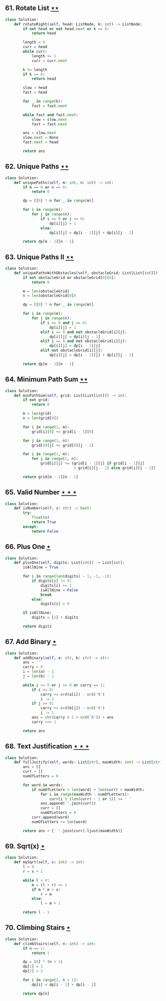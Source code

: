 ## 61. Rotate List [$\star\star$](https://leetcode.com/problems/rotate-list)

```python
class Solution:
    def rotateRight(self, head: ListNode, k: int) -> ListNode:
        if not head or not head.next or k == 0:
            return head

        length = 0
        curr = head
        while curr:
            length += 1
            curr = curr.next

        k %= length
        if k == 0:
            return head

        slow = head
        fast = head

        for _ in range(k):
            fast = fast.next

        while fast and fast.next:
            slow = slow.next
            fast = fast.next

        ans = slow.next
        slow.next = None
        fast.next = head

        return ans
```

## 62. Unique Paths [$\star\star$](https://leetcode.com/problems/unique-paths)

```python
class Solution:
    def uniquePaths(self, m: int, n: int) -> int:
        if m == 0 or n == 0:
            return 0

        dp = [[0] * n for _ in range(m)]

        for i in range(m):
            for j in range(n):
                if i == 0 or j == 0:
                    dp[i][j] = 1
                else:
                    dp[i][j] = dp[i - 1][j] + dp[i][j - 1]

        return dp[m - 1][n - 1]
```

## 63. Unique Paths II [$\star\star$](https://leetcode.com/problems/unique-paths-ii)

```python
class Solution:
    def uniquePathsWithObstacles(self, obstacleGrid: List[List[int]]) -> int:
        if not obstacleGrid or obstacleGrid[0][0]:
            return 0

        m = len(obstacleGrid)
        n = len(obstacleGrid[0])

        dp = [[0] * n for _ in range(m)]

        for i in range(m):
            for j in range(n):
                if i == 0 and j == 0:
                    dp[i][j] = 1
                elif i == 0 and not obstacleGrid[i][j]:
                    dp[i][j] = dp[i][j - 1]
                elif j == 0 and not obstacleGrid[i][j]:
                    dp[i][j] = dp[i - 1][j]
                elif not obstacleGrid[i][j]:
                    dp[i][j] = dp[i - 1][j] + dp[i][j - 1]

        return dp[m - 1][n - 1]
```

## 64. Minimum Path Sum [$\star\star$](https://leetcode.com/problems/minimum-path-sum)

```python
class Solution:
    def minPathSum(self, grid: List[List[int]]) -> int:
        if not grid:
            return 0

        m = len(grid)
        n = len(grid[0])

        for i in range(1, m):
            grid[i][0] += grid[i - 1][0]

        for j in range(1, n):
            grid[0][j] += grid[0][j - 1]

        for i in range(1, m):
            for j in range(1, n):
                grid[i][j] += (grid[i - 1][j] if grid[i - 1][j]
                               < grid[i][j - 1] else grid[i][j - 1])

        return grid[m - 1][n - 1]
```

## 65. Valid Number [$\star\star\star$](https://leetcode.com/problems/valid-number)

```python
class Solution:
    def isNumber(self, s: str) -> bool:
        try:
            float(s)
            return True
        except:
            return False
```

## 66. Plus One [$\star$](https://leetcode.com/problems/plus-one)

```python
class Solution:
    def plusOne(self, digits: List[int]) -> List[int]:
        isAllNine = True

        for i in range(len(digits) - 1, -1, -1):
            if digits[i] != 9:
                digits[i] += 1
                isAllNine = False
                break
            else:
                digits[i] = 0

        if isAllNine:
            digits = [1] + digits

        return digits
```

## 67. Add Binary [$\star$](https://leetcode.com/problems/add-binary)

```python
class Solution:
    def addBinary(self, a: str, b: str) -> str:
        ans = ''
        carry = 0
        i = len(a) - 1
        j = len(b) - 1

        while i >= 0 or j >= 0 or carry == 1:
            if i >= 0:
                carry += ord(a[i]) - ord('0')
                i -= 1
            if j >= 0:
                carry += ord(b[j]) - ord('0')
                j -= 1
            ans = chr(carry % 2 + ord('0')) + ans
            carry >>= 1

        return ans
```

## 68. Text Justification [$\star\star\star$](https://leetcode.com/problems/text-justification)

```python
class Solution:
    def fullJustify(self, words: List[str], maxWidth: int) -> List[str]:
        ans = []
        curr = []
        numOfLetters = 0

        for word in words:
            if numOfLetters + len(word) + len(curr) > maxWidth:
                for i in range(maxWidth - numOfLetters):
                    curr[i % (len(curr) - 1 or 1)] += ' '
                ans.append(''.join(curr))
                curr = []
                numOfLetters = 0
            curr.append(word)
            numOfLetters += len(word)

        return ans + [' '.join(curr).ljust(maxWidth)]
```

## 69. Sqrt(x) [$\star$](https://leetcode.com/problems/sqrtx)

```python
class Solution:
    def mySqrt(self, x: int) -> int:
        l = 0
        r = x + 1

        while l < r:
            m = (l + r) >> 1
            if m * m > x:
                r = m
            else:
                l = m + 1

        return l - 1
```

## 70. Climbing Stairs [$\star$](https://leetcode.com/problems/climbing-stairs)

```python
class Solution:
    def climbStairs(self, n: int) -> int:
        if n == 1:
            return 1

        dp = [0] * (n + 1)
        dp[1] = 1
        dp[2] = 2

        for i in range(3, n + 1):
            dp[i] = dp[i - 1] + dp[i - 2]

        return dp[n]
```
